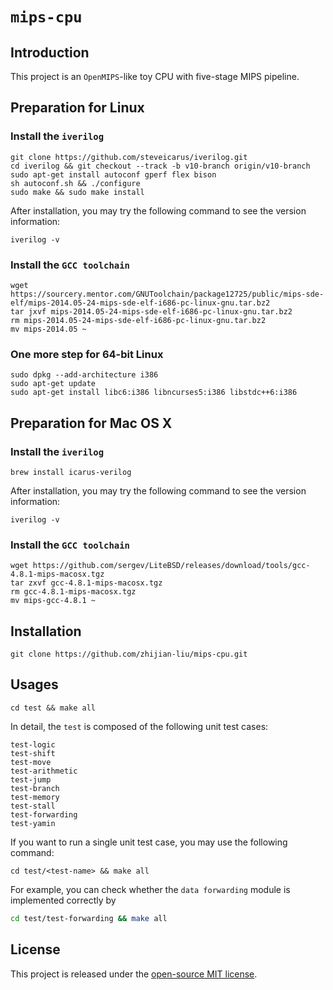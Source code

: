 # `mips-cpu`

## Introduction

This project is an `OpenMIPS`-like toy CPU with five-stage MIPS pipeline.

## Preparation for Linux

### Install the `iverilog`
```shell
git clone https://github.com/steveicarus/iverilog.git
cd iverilog && git checkout --track -b v10-branch origin/v10-branch
sudo apt-get install autoconf gperf flex bison
sh autoconf.sh && ./configure
sudo make && sudo make install
```

After installation, you may try the following command to see the version information:

```shell
iverilog -v
```

### Install the `GCC toolchain`	
```shell
wget https://sourcery.mentor.com/GNUToolchain/package12725/public/mips-sde-elf/mips-2014.05-24-mips-sde-elf-i686-pc-linux-gnu.tar.bz2
tar jxvf mips-2014.05-24-mips-sde-elf-i686-pc-linux-gnu.tar.bz2
rm mips-2014.05-24-mips-sde-elf-i686-pc-linux-gnu.tar.bz2
mv mips-2014.05 ~
```

### One more step for 64-bit Linux
```shell
sudo dpkg --add-architecture i386
sudo apt-get update
sudo apt-get install libc6:i386 libncurses5:i386 libstdc++6:i386
```

## Preparation for Mac OS X

### Install the `iverilog`
```shell
brew install icarus-verilog
```

After installation, you may try the following command to see the version information:

```shell
iverilog -v
```

### Install the `GCC toolchain`	
```shell
wget https://github.com/sergev/LiteBSD/releases/download/tools/gcc-4.8.1-mips-macosx.tgz
tar zxvf gcc-4.8.1-mips-macosx.tgz
rm gcc-4.8.1-mips-macosx.tgz
mv mips-gcc-4.8.1 ~
```

## Installation
```shell
git clone https://github.com/zhijian-liu/mips-cpu.git
```

## Usages
```shell
cd test && make all
```
In detail, the `test` is composed of the following unit test cases:



	test-logic
	test-shift
	test-move
	test-arithmetic
	test-jump
	test-branch
	test-memory
	test-stall
	test-forwarding
	test-yamin

If you want to run a single unit test case, you may use the following command:

```shell
cd test/<test-name> && make all
```
For example, you can check whether the `data forwarding` module is implemented correctly by

```Bash
cd test/test-forwarding && make all
```

## License
This project is released under the [open-source MIT license](https://github.com/zhijian-liu/mips-cpu/blob/master/LICENSE).

